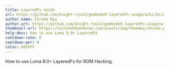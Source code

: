 ```yaml
---
title: LayeredFs Guide
url: https://github.com/knight-ryu12/godmode9-layeredfs-usage/wiki/Using-Luma3DS'-layeredfs-(Only-version-8.0-and-higher)
author.name: Chroma Ryu
author.url: https://github.com/knight-ryu12/godmode9-layeredfs-usage/wiki/Using-Luma3DS'-layeredfs-(Only-version-8.0-and-higher)
thumbnail-url: https://nintendohomebrew.com/assets/img/nhmemes/chroma.png
help-desc: How to use Luma 8.0+ LayeredFs
cooldown-rate: 0
cooldown-per: 0
color: 66FFFF
---
```


How to use Luma 8.0+ LayeredFs for ROM Hacking.
